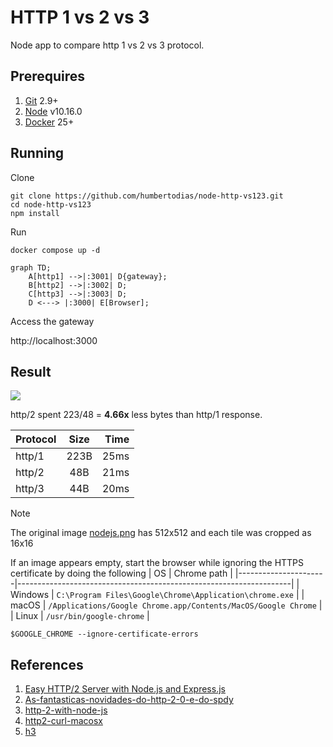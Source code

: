 # HTTP 1 vs 2 vs 3

Node app to compare http 1 vs 2 vs 3 protocol.

## Prerequires

1. [Git](https://git-scm.com/downloads) 2.9+
2. [Node](https://nodejs.org/en/download) v10.16.0
3. [Docker](https://www.docker.com) 25+

## Running

Clone

```shell
git clone https://github.com/humbertodias/node-http-vs123.git 
cd node-http-vs123
npm install
```

Run

```shell
docker compose up -d
```

```mermaid
graph TD;
    A[http1] -->|:3001| D{gateway};
    B[http2] -->|:3002| D;
    C[http3] -->|:3003| D;
    D <---> |:3000| E[Browser];
```

Access the gateway

http://localhost:3000

## Result

![](doc/compare.gif)

http/2 spent 223/48 = **4.66x** less bytes than http/1 response.


| Protocol      | Size          | Time  |
| ------------- |:-------------:| -----:|
| http/1        | 223B          | 25ms  |
| http/2        | 48B           | 21ms  |
| http/3        | 44B           | 20ms  |


> [!NOTE]  
> The original image [nodejs.png](img/nodejs.png) has 512x512 and each tile was cropped as 16x16


If an image appears empty, start the browser while ignoring the HTTPS certificate by doing the following
| OS                   | Chrome path                                                        |
|----------------------|--------------------------------------------------------------------|
| Windows              | `C:\Program Files\Google\Chrome\Application\chrome.exe`            |
| macOS                | `/Applications/Google Chrome.app/Contents/MacOS/Google Chrome`     |
| Linux                | `/usr/bin/google-chrome`                                           |

```shell
$GOOGLE_CHROME --ignore-certificate-errors
```


## References

1. [Easy HTTP/2 Server with Node.js and Express.js](https://webapplog.com/http2-node/)
2. [As-fantasticas-novidades-do-http-2-0-e-do-spdy](http://blog.caelum.com.br/as-fantasticas-novidades-do-http-2-0-e-do-spdy/)
3. [http-2-with-node-js](https://medium.com/@imjacobclark/http-2-with-node-js-85da17322812#.uhmkvr54u)
4. [http2-curl-macosx](https://simonecarletti.com/blog/2016/01/http2-curl-macosx/)
5. [h3](https://github.com/unjs/h3)

